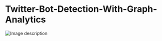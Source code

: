 # Twitter-Bot-Detection-With-Graph-Analytics

![Image description](https://github.com/vasishtahd/Twitter-Bot-Detection-With-Graph-Analytics/blob/master/System_Architecture.jpg)
